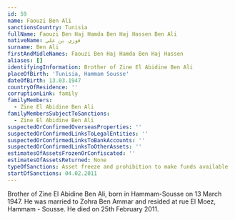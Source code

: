 ```yaml
---
id: 59
name: Faouzi Ben Ali
sanctionsCountry: Tunisia
fullName: Faouzi Ben Haj Hamda Ben Haj Hassen Ben Ali
nativeName: فوزي بن علي
surname: Ben Ali
firstAndMidleNames: Faouzi Ben Haj Hamda Ben Haj Hassen
aliases: []
identifyingInformation: Brother of Zine El Abidine Ben Ali
placeOfBirth: 'Tunisia, Hammam Sousse'
dateOfBirth: 13.03.1947
countryOfResidence: ''
corruptionLink: family
familyMembers:
  - Zine El Abidine Ben Ali
familyMembersSubjectToSanctions:
  - Zine El Abidine Ben Ali
suspectedOrConfirmedOverseasProperties: ''
suspectedOrConfirmedLinksToLegalEntities: ''
suspectedOrConfirmedLinksToBankAccounts: ''
suspectedOrConfirmedLinksToOtherAssets: ''
estimatesOfAssetsFrozenOrConfiscated: ''
estimatesOfAssetsReturned: None
typeOfSanctions: Asset freeze and prohibition to make funds available
startOfSanctions: 04.02.2011
---
```

Brother of Zine El Abidine Ben Ali, born in Hammam-Sousse on 13 March 1947. He 
was married to Zohra Ben Ammar and resided at rue El Moez, Hammam - Sousse.  He 
died on 25th February 2011.
